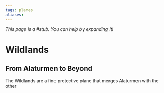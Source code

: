 ```yaml
---
tags: planes
aliases:
---
```


*This page is a #stub. You can help by expanding it!*

# Wildlands
## From Alaturmen to Beyond
The Wildlands are a fine protective plane that merges Alaturmen with the other